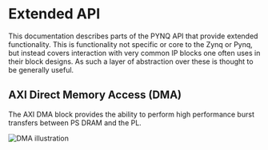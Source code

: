 # Extended API
This documentation describes parts of the PYNQ API that provide extended functionality. This is functionality not specific or core to the Zynq or Pynq, but instead covers interaction with very common IP blocks one often uses in their block designs. As such a layer of abstraction over these is thought to be generally useful.

## AXI Direct Memory Access (DMA)

The AXI DMA block provides the ability to perform high performance burst transfers between PS DRAM and the PL. 


![DMA illustration](https://pynq.readthedocs.io/en/v2.3/_images/dma.png)
